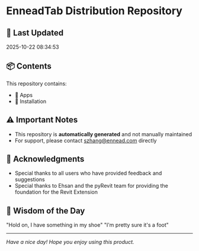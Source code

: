# EnneadTab Distribution Repository

## 📅 Last Updated
2025-10-22 08:34:53



## 📦 Contents
This repository contains:
- 📂 Apps
- 📂 Installation

## ⚠️ Important Notes
- This repository is **automatically generated** and not manually maintained
- For support, please contact szhang@ennead.com directly

## 🙏 Acknowledgments
- Special thanks to all users who have provided feedback and suggestions
- Special thanks to Ehsan and the pyRevit team for providing the foundation for the Revit Extension

## 💭 Wisdom of the Day
"Hold on, I have something in my shoe"  "I'm pretty sure it's a foot"

---
*Have a nice day! Hope you enjoy using this product.*
